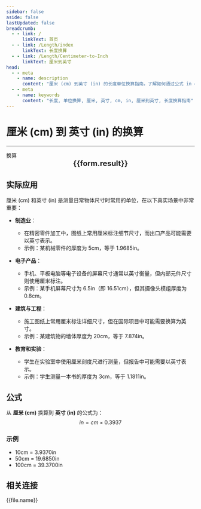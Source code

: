 ```yaml
---
sidebar: false
aside: false
lastUpdated: false
breadcrumb:
  - - link: /
      linkText: 首页
  - - link: /Length/index
      linkText: 长度换算
  - - link: /Length/Centimeter-to-Inch
      linkText: 厘米到英寸
head:
  - - meta
    - name: description
      content: "厘米 (cm) 到英寸 (in) 的长度单位换算指南。了解如何通过公式 in = cm × 0.3937 换算为英寸。"
  - - meta
    - name: keywords
      content: "长度, 单位换算, 厘米, 英寸, cm, in, 厘米到英寸, 长度换算指南"
---
```

# 厘米 (cm) 到 英寸 (in) 的换算
---
<script setup>
import { onMounted, reactive, inject, ref } from 'vue'
import { NButton, NForm, NFormItem, NInput, NInputNumber, NSelect, NCard, useMessage,NGrid ,NGi } from 'naive-ui'
import { defineClientComponent } from 'vitepress'
import { Length } from '../../files';

const convert = inject('convert')

const form = reactive({
  number: null,
  result: '',
})

const convertHandler = () => {
  if (form.number !== null && !isNaN(form.number)) {
    const convertedValue = parseFloat(form.number) * 0.3937
    form.result = `${form.number}cm = ${convertedValue.toFixed(4)}in`
  } else {
    form.result = '请输入有效的数值。'
  }
}
</script>

<n-form size="large" :model="form">
  <n-form-item label="厘米 (cm)">
    <n-input-number v-model:value="form.number" placeholder="输入厘米" style="width: 100%" />
  </n-form-item>
  <n-form-item>
    <n-button type="info" @click="convertHandler" block>换算</n-button>
  </n-form-item>
</n-form>

<n-card  embedded :bordered="false" hoverable>
  <div  style="text-align:center;font-size:20px;">
    <strong>{{form.result}}</strong>
  </div>
</n-card>

## 实际应用

厘米 (cm) 和英寸 (in) 是测量日常物体尺寸时常用的单位，在以下真实场景中非常重要：

- **制造业**：
  - 在精密零件加工中，图纸上常用厘米标注细节尺寸，而出口产品可能需要以英寸表示。
  - 示例：某机械零件的厚度为 5cm，等于 1.9685in。

- **电子产品**：
  - 手机、平板电脑等电子设备的屏幕尺寸通常以英寸衡量，但内部元件尺寸则使用厘米标注。
  - 示例：某手机屏幕尺寸为 6.5in（即 16.51cm），但其摄像头模组厚度为 0.8cm。

- **建筑与工程**：
  - 施工图纸上常用厘米标注详细尺寸，但在国际项目中可能需要换算为英寸。
  - 示例：某建筑物的墙体厚度为 20cm，等于 7.874in。

- **教育和实验**：
  - 学生在实验室中使用厘米刻度尺进行测量，但报告中可能需要以英寸表示。
  - 示例：学生测量一本书的厚度为 3cm，等于 1.1811in。

## 公式

从 **厘米 (cm)** 换算到 **英寸 (in)** 的公式为：
$$ in = cm \times 0.3937 $$

### 示例
- 10cm = 3.9370in
- 50cm = 19.6850in
- 100cm = 39.3700in

## 相关连接
<n-grid x-gap="12" :cols="2">
  <n-gi v-for="(file, index) in Length" :key="index">
    <n-button
      text
      tag="a"
      :href="file.path"
      type="info"
    >
      {{file.name}}
    </n-button>
  </n-gi>
</n-grid>
